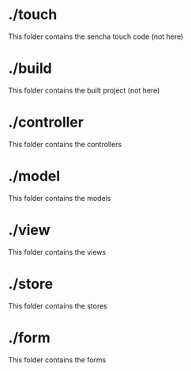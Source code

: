 # ./touch

This folder contains the sencha touch code (not here)

# ./build

This folder contains the built project (not here)

# ./controller

This folder contains the controllers

# ./model

This folder contains the models

# ./view

This folder contains the views

# ./store

This folder contains the stores

# ./form

This folder contains the forms

